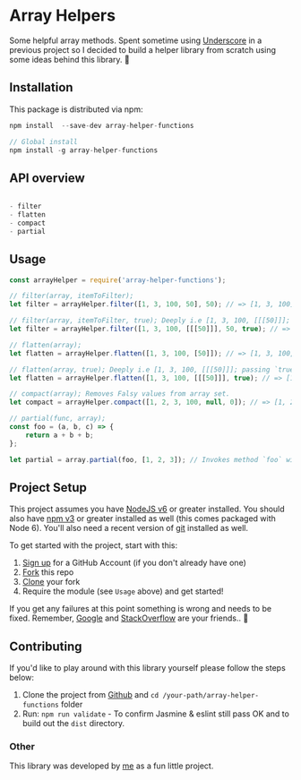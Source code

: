 # Array Helpers

Some helpful array methods. Spent sometime using [Underscore](http://underscorejs.org/) in a previous project so I decided to build a helper library from scratch using some ideas behind this library. :honeybee:

## Installation

This package is distributed via npm:

```javascript
npm install  --save-dev array-helper-functions

// Global install
npm install -g array-helper-functions

```
    
## API overview

```javascript

- filter
- flatten
- compact
- partial

```

## Usage

```javascript
const arrayHelper = require('array-helper-functions');

// filter(array, itemToFilter);
let filter = arrayHelper.filter([1, 3, 100, 50], 50); // => [1, 3, 100];

// filter(array, itemToFilter, true); Deeply i.e [1, 3, 100, [[[50]]]; passing `true` as third parameter.
let filter = arrayHelper.filter([1, 3, 100, [[[50]]], 50, true); // => [1, 3, 100];

// flatten(array);
let flatten = arrayHelper.flatten([1, 3, 100, [50]]); // => [1, 3, 100, 50];

// flatten(array, true); Deeply i.e [1, 3, 100, [[[50]]]; passing `true` as second parameter.
let flatten = arrayHelper.flatten([1, 3, 100, [[[50]]], true); // => [1, 3, 100, 50];

// compact(array); Removes Falsy values from array set.
let compact = arrayHelper.compact([1, 2, 3, 100, null, 0]); // => [1, 2, 3, 100];

// partial(func, array);
const foo = (a, b, c) => {
    return a + b + b;
};

let partial = array.partial(foo, [1, 2, 3]); // Invokes method `foo` with given arguments. => 6
```

## Project Setup

This project assumes you have [NodeJS v6](http://nodejs.org/) or greater installed. You should
also have [npm v3](https://www.npmjs.com/) or greater installed as well (this comes packaged
with Node 6). You'll also need a recent version of [git](https://git-scm.com/) installed
as well.

To get started with the project, start with this:

1. [Sign up](https://github.com/join) for a GitHub Account (if you don't already have one)
2. [Fork](https://help.github.com/articles/fork-a-repo/) this repo
3. [Clone](https://help.github.com/articles/cloning-a-repository/) your fork
4. Require the module (see `Usage` above) and get started!

If you get any failures at this point something is wrong and needs to be fixed. Remember,
[Google](https://google.com) and [StackOverflow](https://stackoverflow.com) are your friends.. :raised_hands:


## Contributing

If you'd like to play around with this library yourself please follow the steps below:

1. Clone the project from [Github](https://github.com/kevinrodrigues/array-helper) and `cd /your-path/array-helper-functions` folder
2. Run: `npm run validate` - To confirm Jasmine & eslint still pass OK and to build out the `dist` directory.

### Other

This library was developed by [me](https://github.com/kevinrodrigues) as a fun little project.